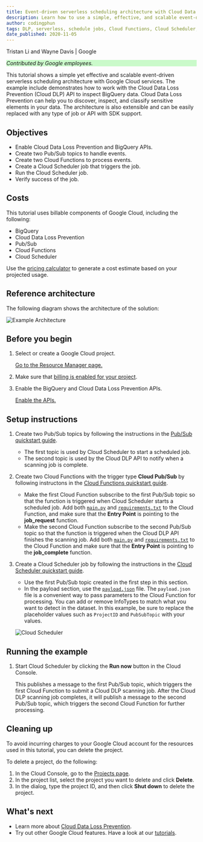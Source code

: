 ```yaml
---
title: Event-driven serverless scheduling architecture with Cloud Data Loss Prevention
description: Learn how to use a simple, effective, and scalable event-driven serverless scheduling architecture with Google Cloud services.
author: codingphun
tags: DLP, serverless, schedule jobs, Cloud Functions, Cloud Scheduler, BigQuery
date_published: 2020-11-05
---
```


Tristan Li and Wayne Davis | Google

<p style="background-color:#CAFACA;"><i>Contributed by Google employees.</i></p>

This tutorial shows a simple yet effective and scalable event-driven serverless scheduling architecture with Google Cloud services. The example include
demonstrates how to work with the Cloud Data Loss Prevention (Cloud DLP) API to inspect BigQuery data. Cloud Data Loss Prevention can help you to discover,
inspect, and classify sensitive elements in your data. The architecture is also extensible and can be easily replaced with any type of job or API with SDK 
support.

## Objectives

*   Enable Cloud Data Loss Prevention and BigQuery APIs.
*   Create two Pub/Sub topics to handle events.
*   Create two Cloud Functions to process events.
*   Create a Cloud Scheduler job that triggers the job.
*   Run the Cloud Scheduler job.
*   Verify success of the job.

## Costs

This tutorial uses billable components of Google Cloud, including the following:

*   BigQuery
*   Cloud Data Loss Prevention
*   Pub/Sub
*   Cloud Functions
*   Cloud Scheduler

Use the [pricing calculator](https://cloud.google.com/products/calculator) to generate a cost estimate based on your projected usage.

## Reference architecture

The following diagram shows the architecture of the solution:

![Example Architecture](https://storage.googleapis.com/gcp-community/tutorials/event-driven-serverless-scheduling-framework-dlp/arch.png)

## Before you begin

1.  Select or create a Google Cloud project.

    [Go to the Resource Manager page.](https://console.cloud.google.com/cloud-resource-manager)
    
1.  Make sure that [billing is enabled for your project](https://cloud.google.com/billing/docs/how-to/modify-project).

1.  Enable the BigQuery and Cloud Data Loss Prevention APIs.

    [Enable the APIs.](https://console.cloud.google.com/flows/enableapi?apiid=bigquery.googleapis.com,dlp.googleapis.com)

## Setup instructions

1.  Create two Pub/Sub topics by following the instructions in the [Pub/Sub quickstart guide](https://cloud.google.com/scheduler/docs/quickstart).

    - The first topic is used by Cloud Scheduler to start a scheduled job.
    - The second topic is used by the Cloud DLP API to notify when a scanning job is complete.

1.  Create two Cloud Functions with the trigger type **Cloud Pub/Sub** by following instructons in the
    [Cloud Functions quickstart guide](https://cloud.google.com/functions/docs/quickstart-python).
    
    - Make the first Cloud Function subscribe to the first Pub/Sub topic so that the function is triggered when Cloud Scheduler starts a scheduled job. Add both
    [`main.py`](main-function/main.py) and [`requirements.txt`](main-function/requirements.txt) to the Cloud Function, and make sure that the **Entry Point** is
    pointing to the **job_request** function.
    - Make the second Cloud Function subscribe to the second Pub/Sub topic so that the function is triggered when the Cloud DLP API finishes the scanning job. 
    Add both [`main.py`](main-function/main.py) and [`requirements.txt`](main-function/requirements.txt) to the Cloud Function and make sure that the
    **Entry Point** is pointing to the **job_complete** function.

1.  Create a Cloud Scheduler job by following the instructions in the [Cloud Scheduler quickstart guide](https://cloud.google.com/scheduler/docs/quickstart). 

    - Use the first Pub/Sub topic created in the first step in this section.
    - In the payload section, use the [`payload.json`](payload.json) file. The `payload.json` file is a convenient way to pass parameters to the Cloud Function 
      for processing. You can add or remove InfoTypes to match what you want to detect in the dataset. In this example, be sure to replace the placeholder
      values such as `ProjectID` and `PubSubTopic` with your values.
    
    ![Cloud Scheduler](https://storage.googleapis.com/gcp-community/tutorials/event-driven-serverless-scheduling-framework-dlp/cloud-scheduler.png)

## Running the example

1.  Start Cloud Scheduler by clicking the **Run now** button in the Cloud Console.

    This publishes a message to the first Pub/Sub topic, which triggers the first Cloud Function to submit a Cloud DLP scanning job. After the Cloud DLP scanning
    job completes, it will publish a message to the second Pub/Sub topic, which triggers the second Cloud Function for further processing. 

## Cleaning up

To avoid incurring charges to your Google Cloud account for the resources used in this tutorial, you can delete the project.

To delete a project, do the following:

1.  In the Cloud Console, go to the [Projects page](https://console.cloud.google.com/iam-admin/projects).
1.  In the project list, select the project you want to delete and click **Delete**.
1.  In the dialog, type the project ID, and then click **Shut down** to delete the project.

## What's next

- Learn more about [Cloud Data Loss Prevention](https://cloud.google.com/dlp).
- Try out other Google Cloud features. Have a look at our [tutorials](https://cloud.google.com/docs/tutorials).
